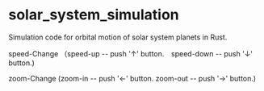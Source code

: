 # solar_system_simulation
Simulation code for orbital motion of solar system planets in Rust.

speed-Change
（speed-up -- push '↑' button.　speed-down -- push '↓' button.)

zoom-Change
(zoom-in -- push '←' button. zoom-out -- push '→' button.)


